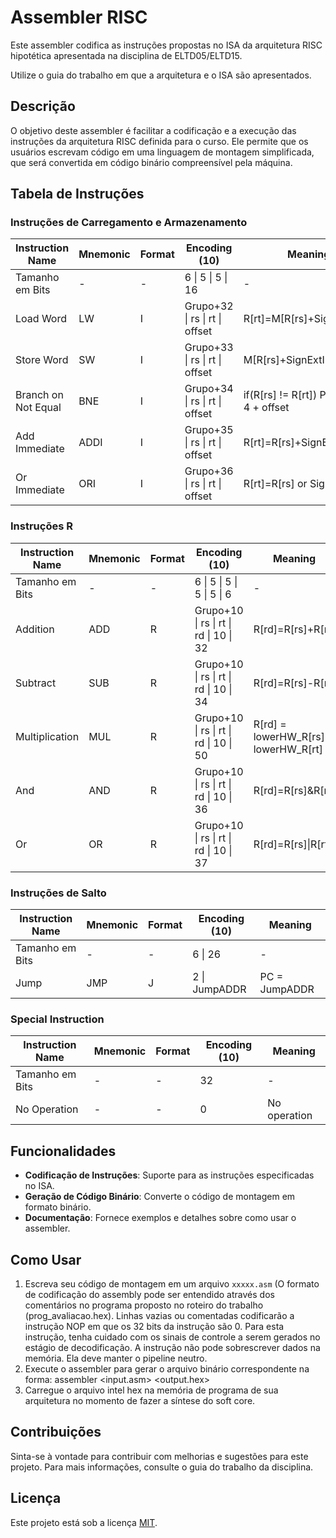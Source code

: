 # Assembler RISC

Este assembler codifica as instruções propostas no ISA da arquitetura RISC hipotética apresentada na disciplina de ELTD05/ELTD15. 

Utilize o guia do trabalho em que a arquitetura e o ISA são apresentados.

## Descrição

O objetivo deste assembler é facilitar a codificação e a execução das instruções da arquitetura RISC definida para o curso. Ele permite que os usuários escrevam código em uma linguagem de montagem simplificada, que será convertida em código binário compreensível pela máquina.



<!-- ## ISA da arquitetura proposta

# Tabela de Instruções

## Instruções de Carregamento e Armazenamento

| Instruction Name               | Mnemonic | Format | Encoding (10)                    | Meaning                                   |
|--------------------------------|----------|--------|----------------------------------|-------------------------------------------|
| Tamanho em Bits                | -        |   -    | 6        | 5  | 5  | 16          |                                           |
| Load Word                      | LW       | I      | Grupo+32 | rs | rt | offset      | R[rt]=M[R[rs]+SignExtImm]                 |
| Store Word                     | SW       | I      | Grupo+33 | rs | rt | offset      | M[R[rs]+SignExtImm]=R[rt]                 |
| Branch on Not Equal            | BNE      | I      | Grupo+34 | rs | rt | offset      | if(R[rs] != R[rt]) PC = PC + 4 + offset   |
| Add Immediate                  | ADDI     | I      | Grupo+35 | rs | rt | offset      | R[rt]=R[rs]+SignExtImm                    |
| Or Immediate                   | ORI      | I      | Grupo+36 | rs | rt | offset      | R[rt]=R[rs] or SignExtImm                 |


## Instruções R

| Instruction Name  | Mnemonic  |     Format    | Encoding (10)                      | Meaning                              |
|-------------------|-----------|----------------------------------------------------|--------------------------------------|
| Tamanho em Bits   |   -             -         | 6         | 5  | 5  | 5  | 5  | 6  |          -                           |
| Addition          | ADD       | R             | Grupo+10  | rs | rt | rd | 10 | 32 | R[rd]=R[rs]+R[rt]                    |
| Subtract          | SUB       | R             | Grupo+10  | rs | rt | rd | 10 | 34 | R[rd]=R[rs]-R[rt]                    |
| Multiplication    | MUL       | R             | Grupo+10  | rs | rt | rd | 10 | 50 | R[rd] = lowerHW_R[rs] * lowerHW_R[rt]|    
| And               | AND       | R             | Grupo+10  | rs | rt | rd | 10 | 36 | R[rd]=R[rs]&R[rt]                    |
| Or                | OR        | R             | Grupo+10  | rs | rt | rd | 10 | 37 | R[rd]=R[rs]|R[rt]                    |

## Instruções de Salto

| Instruction Name               | Mnemonic | Format    | Encoding (10) | Meaning           |
|--------------------------------|----------|-----------|---------------|-------------------|
| Tamanho em Bits                     -          -      | 6 |       26  |        -          | 
| Jump                           | JMP      | J         | 2 | JumpADDR  |  PC = JumpADDR    |

## Special Instruction

| Instruction Name               | Mnemonic | Format    | Encoding (10) | Meaning           |
|--------------------------------|----------|-----------|---------------|-------------------|
| Tamanho em Bits                     -          -      |    32         |        -          | 
| No Operation                   |          |    -      |     0         | No operation      |


-->


<h2>Tabela de Instruções</h2>

<h3>Instruções de Carregamento e Armazenamento</h3>

<table>
  <thead>
    <tr>
      <th>Instruction Name</th>
      <th>Mnemonic</th>
      <th>Format</th>
      <th>Encoding (10)</th>
      <th>Meaning</th>
    </tr>
  </thead>
  <tbody>
    <tr>
      <td>Tamanho em Bits</td>
      <td>-</td>
      <td>-</td>
      <td>6 | 5 | 5 | 16</td>
      <td>-</td>
    </tr>
    <tr>
      <td>Load Word</td>
      <td>LW</td>
      <td>I</td>
      <td>Grupo+32 | rs | rt | offset</td>
      <td>R[rt]=M[R[rs]+SignExtImm]</td>
    </tr>
    <tr>
      <td>Store Word</td>
      <td>SW</td>
      <td>I</td>
      <td>Grupo+33 | rs | rt | offset</td>
      <td>M[R[rs]+SignExtImm]=R[rt]</td>
    </tr>
    <tr>
      <td>Branch on Not Equal</td>
      <td>BNE</td>
      <td>I</td>
      <td>Grupo+34 | rs | rt | offset</td>
      <td>if(R[rs] != R[rt]) PC = PC + 4 + offset</td>
    </tr>
    <tr>
      <td>Add Immediate</td>
      <td>ADDI</td>
      <td>I</td>
      <td>Grupo+35 | rs | rt | offset</td>
      <td>R[rt]=R[rs]+SignExtImm</td>
    </tr>
    <tr>
      <td>Or Immediate</td>
      <td>ORI</td>
      <td>I</td>
      <td>Grupo+36 | rs | rt | offset</td>
      <td>R[rt]=R[rs] or SignExtImm</td>
    </tr>
  </tbody>
</table>

<h3>Instruções R</h3>

<table>
  <thead>
    <tr>
      <th>Instruction Name</th>
      <th>Mnemonic</th>
      <th>Format</th>
      <th>Encoding (10)</th>
      <th>Meaning</th>
    </tr>
  </thead>
  <tbody>
    <tr>
      <td>Tamanho em Bits</td>
      <td>-</td>
      <td>-</td>
      <td>6 | 5 | 5 | 5 | 5 | 6</td>
      <td>-</td>
    </tr>
    <tr>
      <td>Addition</td>
      <td>ADD</td>
      <td>R</td>
      <td>Grupo+10 | rs | rt | rd | 10 | 32</td>
      <td>R[rd]=R[rs]+R[rt]</td>
    </tr>
    <tr>
      <td>Subtract</td>
      <td>SUB</td>
      <td>R</td>
      <td>Grupo+10 | rs | rt | rd | 10 | 34</td>
      <td>R[rd]=R[rs]-R[rt]</td>
    </tr>
    <tr>
      <td>Multiplication</td>
      <td>MUL</td>
      <td>R</td>
      <td>Grupo+10 | rs | rt | rd | 10 | 50</td>
      <td>R[rd] = lowerHW_R[rs] * lowerHW_R[rt]</td>
    </tr>
    <tr>
      <td>And</td>
      <td>AND</td>
      <td>R</td>
      <td>Grupo+10 | rs | rt | rd | 10 | 36</td>
      <td>R[rd]=R[rs]&R[rt]</td>
    </tr>
    <tr>
      <td>Or</td>
      <td>OR</td>
      <td>R</td>
      <td>Grupo+10 | rs | rt | rd | 10 | 37</td>
      <td>R[rd]=R[rs]|R[rt]</td>
    </tr>
  </tbody>
</table>

<h3>Instruções de Salto</h3>

<table>
  <thead>
    <tr>
      <th>Instruction Name</th>
      <th>Mnemonic</th>
      <th>Format</th>
      <th>Encoding (10)</th>
      <th>Meaning</th>
    </tr>
  </thead>
  <tbody>
    <tr>
      <td>Tamanho em Bits</td>
      <td>-</td>
      <td>-</td>
      <td>6 | 26</td>
      <td>-</td>
    </tr>
    <tr>
      <td>Jump</td>
      <td>JMP</td>
      <td>J</td>
      <td>2 | JumpADDR</td>
      <td>PC = JumpADDR</td>
    </tr>
  </tbody>
</table>

<h3>Special Instruction</h3>

<table>
  <thead>
    <tr>
      <th>Instruction Name</th>
      <th>Mnemonic</th>
      <th>Format</th>
      <th>Encoding (10)</th>
      <th>Meaning</th>
    </tr>
  </thead>
  <tbody>
    <tr>
      <td>Tamanho em Bits</td>
      <td>-</td>
      <td>-</td>
      <td>32</td>
      <td>-</td>
    </tr>
    <tr>
      <td>No Operation</td>
      <td>-</td>
      <td>-</td>
      <td>0</td>
      <td>No operation</td>
    </tr>
  </tbody>
</table>




## Funcionalidades

- **Codificação de Instruções**: Suporte para as instruções especificadas no ISA.
- **Geração de Código Binário**: Converte o código de montagem em formato binário.
- **Documentação**: Fornece exemplos e detalhes sobre como usar o assembler.

## Como Usar

1. Escreva seu código de montagem em um  arquivo `xxxxx.asm` (O formato de codificação do assembly pode ser entendido através dos comentários no programa proposto no roteiro do trabalho (prog_avaliacao.hex). Linhas vazias ou comentadas codificarão a instrução NOP em que os 32 bits da instrução são 0. Para esta instrução, tenha cuidado com os sinais de controle a serem gerados no estágio de decodificação. A instrução não pode sobrescrever dados na memória. Ela deve manter o pipeline neutro.
2. Execute o assembler para gerar o arquivo binário correspondente na forma: assembler <input.asm> <grupo> <output.hex>
3. Carregue o arquivo intel hex na memória de programa de sua arquitetura no momento de fazer a síntese do soft core.

## Contribuições

Sinta-se à vontade para contribuir com melhorias e sugestões para este projeto. Para mais informações, consulte o guia do trabalho da disciplina.

## Licença

Este projeto está sob a licença [MIT](LICENSE).

